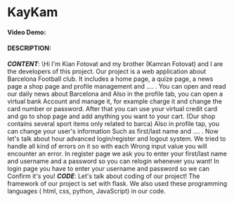 # KayKam
#### Video Demo: <URL HERE>
#### DESCRIPTION:
***CONTENT***:
\Hi I'm Kian Fotovat and my brother (Kamran Fotovat)
and I are the developers of this project.
Our project is a web application about Barcelona
Football club.
It includes a home page, a quize page, a news page
a shop page and profile management and .... .
You can open and read our daily news about Barcelona and
Also in the profile tab, you can open a virtual bank
Account and manage it, for example charge it and change
the card number or password.
After that you can use your virtual credit card and 
go to shop page and add anything you want to your cart.
(Our shop contains several sport items only related to barca)
Also in profile tap, you can change your user's information
Such as first/last name and .... .
Now let's talk about hour advanced login/register and logout 
system. We tried to handle all kind of errors on it so with each
Wrong input value you will encounter an error. In register page
we ask you to enter your first/last name and username and a password
so you can relogin whenever you want!
In login page you have to enter your username and password so we can 
Confirm it's you!
***CODE***:
Let's talk about coding of our project!
The framework of our project is set with flask.
We also used these programming languages ( html, css, python, JavaScript)
in our code. 
